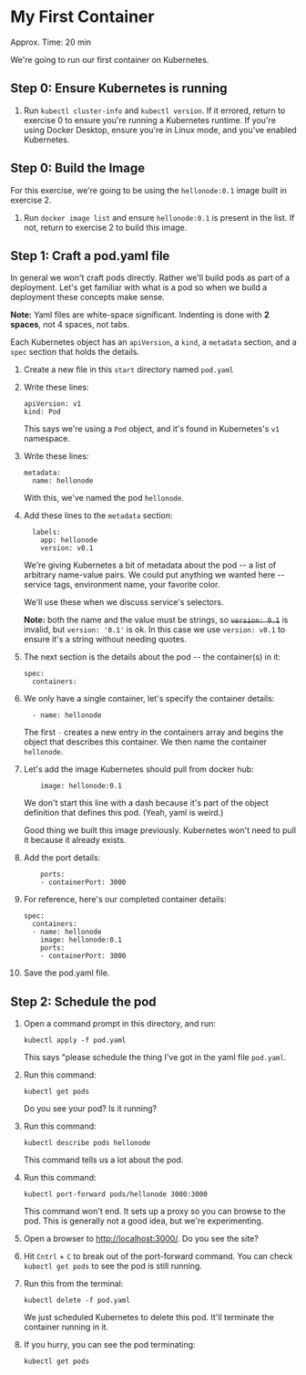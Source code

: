 My First Container
==================

Approx. Time: 20 min

We're going to run our first container on Kubernetes.


Step 0: Ensure Kubernetes is running
------------------------------------

1. Run `kubectl cluster-info` and `kubectl version`.  If it errored, return to exercise 0 to ensure you're running a Kubernetes runtime.  If you're using Docker Desktop, ensure you're in Linux mode, and you've enabled Kubernetes.


Step 0: Build the Image
-----------------------

For this exercise, we're going to be using the `hellonode:0.1` image built in exercise 2.

1. Run `docker image list` and ensure `hellonode:0.1` is present in the list.  If not, return to exercise 2 to build this image.


Step 1: Craft a pod.yaml file
-----------------------------

In general we won't craft pods directly.  Rather we'll build pods as part of a deployment.  Let's get familiar with what is a pod so when we build a deployment these concepts make sense.

**Note:** Yaml files are white-space significant.  Indenting is done with **2 spaces**, not 4 spaces, not tabs.

Each Kubernetes object has an `apiVersion`, a `kind`, a `metadata` section, and a `spec` section that holds the details.

1. Create a new file in this `start` directory named `pod.yaml`

2. Write these lines:

   ```
   apiVersion: v1
   kind: Pod
   ```

   This says we're using a `Pod` object, and it's found in Kubernetes's `v1` namespace.

3. Write these lines:

   ```
   metadata:
     name: hellonode
   ```

   With this, we've named the pod `hellonode`.

4. Add these lines to the `metadata` section:

   ```
     labels:
       app: hellonode
       version: v0.1
   ```

   We're giving Kubernetes a bit of metadata about the pod -- a list of arbitrary name-value pairs.  We could put anything we wanted here -- service tags, environment name, your favorite color.

   We'll use these when we discuss service's selectors.

   **Note:** both the name and the value must be strings, so ~~`version: 0.1`~~ is invalid, but `version: '0.1'` is ok.  In this case we use `version: v0.1` to ensure it's a string without needing quotes.

5. The next section is the details about the pod -- the container(s) in it:

   ```
   spec:
     containers:
   ```

6. We only have a single container, let's specify the container details:

   ```
     - name: hellonode
   ```

   The first `-` creates a new entry in the containers array and begins the object that describes this container.  We then name the container `hellonode`.

7. Let's add the image Kubernetes should pull from docker hub:

   ```
       image: hellonode:0.1
   ```

   We don't start this line with a dash because it's part of the object definition that defines this pod.  (Yeah, yaml is weird.)

   Good thing we built this image previously.  Kubernetes won't need to pull it because it already exists.

8. Add the port details:

   ```
       ports:
       - containerPort: 3000
   ```

8. For reference, here's our completed container details:

   ```
   spec:
     containers:
     - name: hellonode
       image: hellonode:0.1
       ports:
       - containerPort: 3000
   ```

9. Save the pod.yaml file.


Step 2: Schedule the pod
------------------------

1. Open a command prompt in this directory, and run:

   ```
   kubectl apply -f pod.yaml
   ```

   This says "please schedule the thing I've got in the yaml file `pod.yaml`.

2. Run this command:

   ```
   kubectl get pods
   ```

   Do you see your pod?  Is it running?

3. Run this command:

   ```
   kubectl describe pods hellonode
   ```

   This command tells us a lot about the pod.

4. Run this command:

   ```
   kubectl port-forward pods/hellonode 3000:3000
   ```

   This command won't end.  It sets up a proxy so you can browse to the pod.  This is generally not a good idea, but we're experimenting.

5. Open a browser to [http://localhost:3000/](http://localhost:3000/).  Do you see the site?

6. Hit `Cntrl` + `C` to break out of the port-forward command.  You can check `kubectl get pods` to see the pod is still running.

7. Run this from the terminal:

   ```
   kubectl delete -f pod.yaml
   ```

   We just scheduled Kubernetes to delete this pod.  It'll terminate the container running in it.

8. If you hurry, you can see the pod terminating:

   ```
   kubectl get pods
   ```
